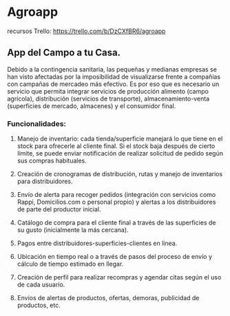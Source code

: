 

# Agroapp

recursos
Trello: https://trello.com/b/DzCXfBR6/agroapp


## App del Campo a tu Casa.

Debido a la contingencia sanitaria, las pequeñas y medianas empresas se han visto afectadas por la imposibilidad de visualizarse frente a compañías con campañas de mercadeo más efectivo. Es por eso que es necesario un servicio que permita integrar servicios de producción alimento (campo agrícola), distribución (servicios de transporte), almacenamiento-venta (superficies de mercado, almacenes) y el consumidor final.

### Funcionalidades:

1. Manejo de inventario: cada tienda/superficie manejará lo que tiene en el stock para ofrecerle al cliente final. Si el stock baja después de cierto límite, se puede enviar notificación de realizar solicitud de pedido según sus compras habituales.

2. Creación de cronogramas de distribución, rutas y manejo de inventarios para distribuidores.

3. Envío de alerta para recoger pedidos (integración con servicios como Rappi, Domicilios.com o personal propio) y alertas a los distribuidores de parte del productor inicial.

4. Catálogo de compra para el cliente final a través de las superficies de su gusto (inicialmente la más cercana).

5. Pagos entre distribuidores-superficies-clientes en línea.

6. Ubicación en tiempo real o a través de pasos del proceso de envío y cálculo de tiempo estimado en llegar.

7. Creación de perfil para realizar recompras y agendar citas según el uso de cada usuario.

8. Envíos de alertas de productos, ofertas, demoras, publicidad de productos, etc.
